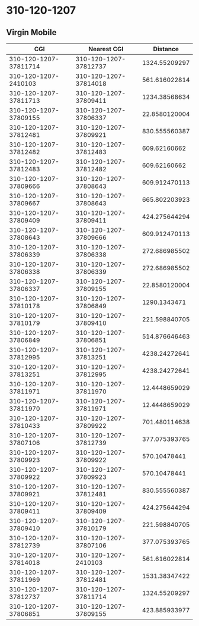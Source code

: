 # 310-120-1207
## Virgin Mobile


| CGI | Nearest CGI | Distance |
|-----|-------------|----------|
| 310-120-1207-37811714 | 310-120-1207-37812737 | 1324.55209297 |
| 310-120-1207-2410103 | 310-120-1207-37814018 | 561.616022814 |
| 310-120-1207-37811713 | 310-120-1207-37809411 | 1234.38568634 |
| 310-120-1207-37809155 | 310-120-1207-37806337 | 22.8580120004 |
| 310-120-1207-37812481 | 310-120-1207-37809921 | 830.555560387 |
| 310-120-1207-37812482 | 310-120-1207-37812483 | 609.62160662 |
| 310-120-1207-37812483 | 310-120-1207-37812482 | 609.62160662 |
| 310-120-1207-37809666 | 310-120-1207-37808643 | 609.912470113 |
| 310-120-1207-37809667 | 310-120-1207-37808643 | 665.802203923 |
| 310-120-1207-37809409 | 310-120-1207-37809411 | 424.275644294 |
| 310-120-1207-37808643 | 310-120-1207-37809666 | 609.912470113 |
| 310-120-1207-37806339 | 310-120-1207-37806338 | 272.686985502 |
| 310-120-1207-37806338 | 310-120-1207-37806339 | 272.686985502 |
| 310-120-1207-37806337 | 310-120-1207-37809155 | 22.8580120004 |
| 310-120-1207-37810178 | 310-120-1207-37806849 | 1290.1343471 |
| 310-120-1207-37810179 | 310-120-1207-37809410 | 221.598840705 |
| 310-120-1207-37806849 | 310-120-1207-37806851 | 514.876646463 |
| 310-120-1207-37812995 | 310-120-1207-37813251 | 4238.24272641 |
| 310-120-1207-37813251 | 310-120-1207-37812995 | 4238.24272641 |
| 310-120-1207-37811971 | 310-120-1207-37811970 | 12.4448659029 |
| 310-120-1207-37811970 | 310-120-1207-37811971 | 12.4448659029 |
| 310-120-1207-37810433 | 310-120-1207-37809922 | 701.480114638 |
| 310-120-1207-37807106 | 310-120-1207-37812739 | 377.075393765 |
| 310-120-1207-37809923 | 310-120-1207-37809922 | 570.10478441 |
| 310-120-1207-37809922 | 310-120-1207-37809923 | 570.10478441 |
| 310-120-1207-37809921 | 310-120-1207-37812481 | 830.555560387 |
| 310-120-1207-37809411 | 310-120-1207-37809409 | 424.275644294 |
| 310-120-1207-37809410 | 310-120-1207-37810179 | 221.598840705 |
| 310-120-1207-37812739 | 310-120-1207-37807106 | 377.075393765 |
| 310-120-1207-37814018 | 310-120-1207-2410103 | 561.616022814 |
| 310-120-1207-37811969 | 310-120-1207-37812481 | 1531.38347422 |
| 310-120-1207-37812737 | 310-120-1207-37811714 | 1324.55209297 |
| 310-120-1207-37806851 | 310-120-1207-37809155 | 423.885933977 |
